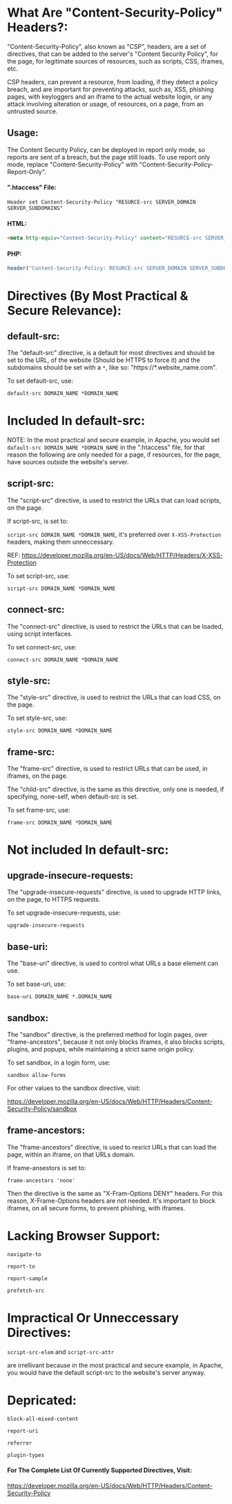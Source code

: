 # What Are "Content-Security-Policy" Headers?:
"Content-Security-Policy", also known as "CSP", headers, are a set of directives, that can be added to the server's "Content Security Policy", for the page, for legitimate sources of resources, such as scripts, CSS, iframes, etc.

CSP headers, can prevent a resource, from loading, if they detect a policy breach, and are important for preventing attacks, such as, XSS, phishing pages, with keyloggers and an iframe to the actual website login, or any attack involving alteration or usage, of resources, on a page, from an untrusted source.

## Usage:
The Content Security Policy, can be deployed in report only mode, so reports are sent of a breach, but the page still loads.
To use report only mode, replace "Content-Security-Policy" with "Content-Security-Policy-Report-Only".

#### ".htaccess" File:
`Header set Content-Security-Policy "RESURCE-src SERVER_DOMAIN SERVER_SUBDOMAINS"`

#### HTML:
```html
<meta http-equiv="Content-Security-Policy" content="RESURCE-src SERVER_DOMAIN SERVER_SUBDOMAINS"/>
```

#### PHP:
```php
header("Content-Security-Policy: RESURCE-src SERVER_DOMAIN SERVER_SUBDOMAINS");
```

# Directives (By Most Practical & Secure Relevance):

## default-src:
The "default-src" directive, is a default for most directives and should be set to the URL, of the website (Should be HTTPS to force it) and the subdomains should be set with a `*`, like so: "https://*.website_name.com".

To set default-src, use:

`default-src DOMAIN_NAME *DOMAIN_NAME`

# Included In default-src:
NOTE: In the most practical and secure example, in Apache, you would set `dafault-src DOMAIN_NAME *DOMAIN_NAME` in the ".htaccess" file, for that reason the following are only needed for a page, if resources, for the page, have sources outside the website's server.

## script-src:
The "script-src" directive, is used to restrict the URLs that can load scripts, on the page.

If script-src, is set to:

`script-src DOMAIN_NAME *DOMAIN_NAME`, it's preferred over `X-XSS-Protection` headers, making them unneccessary.

REF: https://developer.mozilla.org/en-US/docs/Web/HTTP/Headers/X-XSS-Protection

To set script-src, use:

`script-src DOMAIN_NAME *DOMAIN_NAME`

## connect-src:
The "connect-src" directive, is used to restrict the URLs that can be loaded, using script interfaces.

To set connect-src, use:

`connect-src DOMAIN_NAME *DOMAIN_NAME`

## style-src:
The "style-src" directive, is used to restrict the URLs that can load CSS, on the page.

To set style-src, use:

`style-src DOMAIN_NAME *DOMAIN_NAME`

## frame-src:
The "frame-src" directive, is used to restrict URLs that can be used, in iframes, on the page.

The "child-src" directive, is the same as this directive, only one is needed, if specifying, none-self, when default-src is set.

To set frame-src, use:

`frame-src DOMAIN_NAME *DOMAIN_NAME`

# Not included In default-src:

## upgrade-insecure-requests:
The "upgrade-insecure-requests" directive, is used to upgrade HTTP links, on the page, to HTTPS requests.

To set upgrade-insecure-requests, use:

`upgrade-insecure-requests`

## base-uri:
The "base-uri" directive, is used to control what URLs a base element can use. 

To set base-uri, use:

`base-uri DOMAIN_NAME *.DOMAIN_NAME`

## sandbox:
The "sandbox" directive, is the preferred method for login pages, over "frame-ancestors", because it not only blocks iframes, it also blocks scripts, plugins, and popups, while maintaining a strict same origin policy.

To set sandbox, in a login form, use:

`sandbox allow-forms`

For other values to the sandbox directive, visit:

https://developer.mozilla.org/en-US/docs/Web/HTTP/Headers/Content-Security-Policy/sandbox

## frame-ancestors:
The "frame-ancestors" directive, is used to resrict URLs that can load the page, within an iframe, on that URLs domain.

If frame-ansestors is set to:

`frame-ancestors 'none'`

Then the directive is the same as "X-Fram-Options DENY" headers. For this reason, X-Frame-Options headers are not needed.
It's important to block iframes, on all secure forms, to prevent phishing, with iframes.

# Lacking Browser Support:

`navigate-to`

`report-to`

`report-sample`

`prefetch-src`

# Impractical Or Unneccessary Directives:

`script-src-elem` and `script-src-attr`

are irrellivant because in the most practical and secure example, in Apache, you would have the default script-src to the website's server anyway.

# Depricated:

`block-all-mixed-content`

`report-uri`

`referrer`

`plugin-types`

#### For The Complete List Of Currently Supported Directives, Visit:

https://developer.mozilla.org/en-US/docs/Web/HTTP/Headers/Content-Security-Policy

